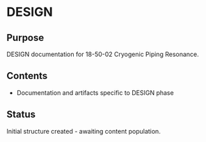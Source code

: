 # DESIGN

## Purpose
DESIGN documentation for 18-50-02 Cryogenic Piping Resonance.

## Contents
- Documentation and artifacts specific to DESIGN phase

## Status
Initial structure created - awaiting content population.

